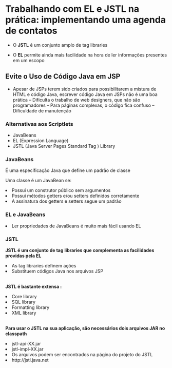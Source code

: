 # Trabalhando com EL e JSTL na prática: implementando uma agenda de contatos

- O **JSTL** é um conjunto amplo de tag libraries

- O **EL** permite ainda mais facilidade na hora de 
ler informações presentes em um escopo


<h2>Evite o Uso de Código Java em JSP</h2>

- Apesar de JSPs terem sido criados para 
possibilitarem a mistura de HTML e código 
Java, escrever código Java em JSPs não é 
uma boa prática
– Dificulta o trabalho de web designers, que não 
são programadores
– Para páginas complexas, o código fica confuso
– Dificuldade de manutenção

<h3>Alternativas aos Scriptlets</h3>

- JavaBeans
- EL (Expression Language)
- JSTL (Java Server Pages Standard Tag )
Library

<h3>JavaBeans</h3>

 <p>É uma especificação Java que define um padrão de classe</p>
<p>Uma classe é um JavaBean se: </p>

<li>Possui um construtor público sem argumentos</li>

<li>Possui métodos getters e/ou setters definidos 
corretamente</li>

<li> A assinatura dos getters e setters segue um 
padrão</li>

<h3>EL e JavaBeans</h3>

<li> Ler propriedades de JavaBeans é muito mais 
fácil usando EL</li>

<h3>JSTL</h3>

<p><strong>JSTL é um conjunto de tag libraries que 
complementa as facilidades providas pela 
EL</strong></p>

<li>As tag libraries definem ações</li>
<li>Substituem códigos Java nos arquivos JSP</li>
<br>
<p><strong>JSTL é bastante extensa :</strong></p>
<li>Core library</li>
<li>SQL library</li>
<li>Formatting library</li>
<li>XML library</li>
<br>

<p><strong>Para usar o JSTL na sua aplicação, são 
necessários dois arquivos JAR no classpath</strong></p>

<li>jstl-api-XX.jar</li>
<li>jstl-impl-XX.jar</li>
<li>Os arquivos podem ser encontrados na 
página do projeto do JSTL</li>
<li>http://jstl.java.net</li>
